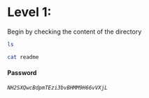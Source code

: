 # Level 1: 

Begin by checking the content of the directory
```sh
ls
```
```sh
cat readme
```
#### Password
*`NH2SXQwcBdpmTEzi3bvBHMM9H66vVXjL`*
